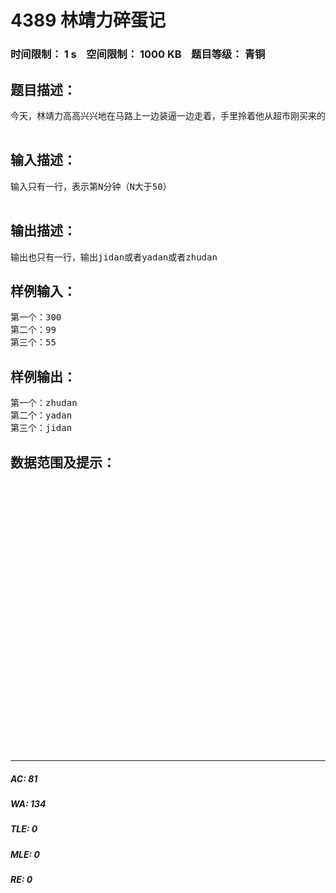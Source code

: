 # 4389 林靖力碎蛋记   
### 时间限制： 1 s&nbsp;&nbsp;&nbsp;&nbsp;空间限制： 1000 KB&nbsp;&nbsp;&nbsp;&nbsp;题目等级： 青铜  
## 题目描述：  

<pre>
今天，林靖力高高兴兴地在马路上一边装逼一边走着，手里拎着他从超市刚买来的鸡蛋、鸭蛋和猪蛋。他走着走着，啪的一声碎了一颗鸡蛋，然后又碎了两颗鸡蛋，接着三颗猪蛋又碎了。经过林宝宝的周密计算，他发现，每隔一分钟就碎了一颗蛋，而且是按照一颗鸡蛋，两颗鸭蛋，三颗猪蛋的顺序碎的。他想知道，第N分钟他掉的是什么蛋，他很好奇，回家就进行计算（可惜这时候他的蛋都碎了）……  

</pre>
  
  
## 输入描述：  

<pre>
输入只有一行，表示第N分钟（N大于50）  

</pre>
  
  
## 输出描述：  

<pre>
输出也只有一行，输出jidan或者yadan或者zhudan
</pre>
  
  
## 样例输入：  

<pre>
第一个：300  
第二个：99  
第三个：55
</pre>
  
  
## 样例输出：  

<pre>
第一个：zhudan  
第二个：yadan  
第三个：jidan
</pre>
  
  
## 数据范围及提示：  

<pre>
  
  
  
  
  
  
  
  
  
  
  
  
  
  
  
  
  
  
  
  
  
  
  
  
  
  

</pre>
  
  
***  

##### AC: 81  
##### WA: 134  
##### TLE: 0  
##### MLE: 0  
##### RE: 0  
